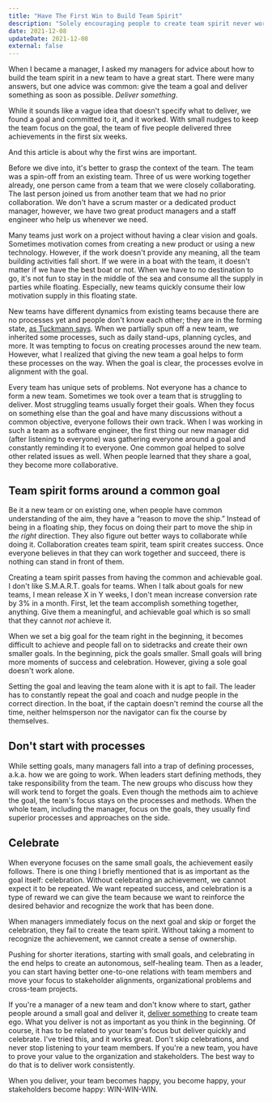 ```yaml
---
title: "Have The First Win to Build Team Spirit"
description: "Solely encouraging people to create team spirit never works, especially for new teams. The manager has to give the team a goal and celebrate achievements."
date: 2021-12-08
updateDate: 2021-12-08
external: false
---
```


When I became a manager, I asked my managers for advice about how to build the team spirit in a new team to have a great start. There were many answers, but one advice was common: give the team a goal and deliver something as soon as possible. *Deliver something*.

While it sounds like a vague idea that doesn't specify what to deliver, we found a goal and committed to it, and it worked. With small nudges to keep the team focus on the goal, the team of five people delivered three achievements in the first six weeks.

And this article is about why the first wins are important.

Before we dive into, it's better to grasp the context of the team. The team was a spin-off from an existing team. Three of us were working together already, one person came from a team that we were closely collaborating. The last person joined us from another team that we had no prior collaboration. We don't have a scrum master or a dedicated product manager, however, we have two great product managers and a staff engineer who help us whenever we need.

Many teams just work on a project without having a clear vision and goals. Sometimes motivation comes from creating a new product or using a new technology. However, if the work doesn't provide any meaning, all the team building activities fall short. If we were in a boat with the team, it doesn't matter if we have the best boat or not. When we have to no destination to go, it's not fun to stay in the middle of the sea and consume all the supply in parties while floating. Especially, new teams quickly consume their low motivation supply in this floating state.

New teams have different dynamics from existing teams because there are no processes yet and people don't know each other; they are in the forming state, [as Tuckmann says](https://www.wikiwand.com/en/Tuckman%27s_stages_of_group_development). When we partially spun off a new team, we inherited some processes, such as daily stand-ups, planning cycles, and more. It was tempting to focus on creating processes around the new team. However, what I realized that giving the new team a goal helps to form these processes on the way. When the goal is clear, the processes evolve in alignment with the goal.

Every team has unique sets of problems. Not everyone has a chance to form a new team. Sometimes we took over a team that is struggling to deliver. Most struggling teams usually forget their goals. When they focus on something else than the goal and have many discussions without a common objective, everyone follows their own track. When I was working in such a team as a software engineer, the first thing our new manager did (after listening to everyone) was gathering everyone around a goal and constantly reminding it to everyone. One common goal helped to solve other related issues as well. When people learned that they share a goal, they become more collaborative.

## Team spirit forms around a common goal

Be it a new team or on existing one, when people have common understanding of the aim, they have a “reason to move the ship.” Instead of being in a floating ship, they focus on doing their part to move the ship in *the right* direction. They also figure out better ways to collaborate while doing it. Collaboration creates team spirit, team spirit creates success. Once everyone believes in that they can work together and succeed, there is nothing can stand in front of them.

Creating a team spirit passes from having the common and achievable goal. I don't like S.M.A.R.T. goals for teams. When I talk about goals for new teams, I mean release X in Y weeks, I don't mean increase conversion rate by 3% in a month. First, let the team accomplish something together, anything. Give them a meaningful, and achievable goal which is so small that they cannot *not* achieve it.

When we set a big goal for the team right in the beginning, it becomes difficult to achieve and people fall on to sidetracks and create their own smaller goals. In the beginning, pick the goals smaller. Small goals will bring more moments of success and celebration. However, giving a sole goal doesn't work alone.

Setting the goal and leaving the team alone with it is apt to fail. The leader has to constantly repeat the goal and coach and nudge people in the correct direction. In the boat, if the captain doesn't remind the course all the time, neither helmsperson nor the navigator can fix the course by themselves.

## Don't start with processes

While setting goals, many managers fall into a trap of defining processes, a.k.a. how we are going to work. When leaders start defining methods, they take responsibility from the team. The new groups who discuss how they will work tend to forget the goals. Even though the methods aim to achieve the goal, the team's focus stays on the processes and methods. When the whole team, including the manager, focus on the goals, they usually find superior processes and approaches on the side.

## Celebrate

When everyone focuses on the same small goals, the achievement easily follows. There is one thing I briefly mentioned that is as important as the goal itself: celebration. Without celebrating an achievement, we cannot expect it to be repeated. We want repeated success, and celebration is a type of reward we can give the team because we want to reinforce the desired behavior and recognize the work that has been done.

When managers immediately focus on the next goal and skip or forget the celebration, they fail to create the team spirit. Without taking a moment to recognize the achievement, we cannot create a sense of ownership.

Pushing for shorter iterations, starting with small goals, and celebrating in the end helps to create an autonomous, self-healing team. Then as a leader, you can start having better one-to-one relations with team members and move your focus to stakeholder alignments, organizational problems and cross-team projects.

If you're a manager of a new team and don't know where to start, gather people around a small goal and deliver it, [deliver something](/bias-towards-action/) to create team ego. What you deliver is not as important as you think in the beginning. Of course, it has to be related to your team's focus but deliver quickly and celebrate. I've tried this, and it works great. Don't skip celebrations, and never stop listening to your team members. If you're a new team, you have to prove your value to the organization and stakeholders. The best way to do that is to deliver work consistently.

When you deliver, your team becomes happy, you become happy, your stakeholders become happy: WIN-WIN-WIN.
